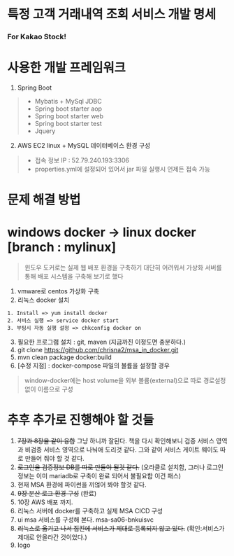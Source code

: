 # 특정 고객 거래내역 조회 서비스 개발 명세
### For Kakao Stock! 

# 사용한 개발 프레임워크

1. Spring Boot
> * Mybatis + MySql JDBC
> * Spring boot starter aop
> * Spring boot starter web
> * Spring boot starter test
> * Jquery

2. AWS EC2 linux + MySQL 데이터베이스 환경 구성 
> * 접속 정보 IP : 52.79.240.193:3306 
> * properties.yml에 설정되어 있어서 jar 파일 실행시 언제든 접속 가능

# 문제 해결 방법


# windows docker -> linux docker [branch : mylinux]
> 윈도우 도커로는 실제 웹 배포 환경을 구축하기 대단히 어려워서 가상화 서버를 통해 배포 시스템을 구축해 보기로 했다

1. vmware로 centos 가상화 구축
2. 리눅스 docker 설치
  ```
  1. Install => yum install docker
  2. 서비스 실행 => service docker start
  3. 부팅시 자동 실행 설정 => chkconfig docker on
  ```
3. 필요한 프로그램 설치 : git, maven (지금까진 이정도면 충분하다.)
4. git clone https://github.com/chrisna2/msa_in_docker.git
5. mvn clean package docker:build
6. [수정 지점] : docker-compose 파일의 볼륨을 설정할 경우 
> window-docker에는 host volume을 외부 볼륨(external)으로 따로 경로설정없이 이름으로 구성


# 추후 추가로 진행해야 할 것들
1. ~~7장과 8장을 같이 융합~~ 그냥 하니까 잘된다. 책을 다시 확인해보니 검증 서비스 영역과 비검증 서비스 영역으로 나눠애 도리것 같다. 그와 같이 서비스 게이트 웨이도 따로 만들어 줘야 할 것 같다.
2. ~~로그인을 검증정보 DB를 따로 만들야 될것 같다.~~ 
(오라클로 설치함, 그러나 로그인 정보는 이미 mariadb로 구축이 완료 되어서 불필요함 이건 패스)
3. 현재 MSA 환경에 파이썬을 끼얺어 봐야 할것 같다.
4. ~~9장 분산 로그 환경 구성~~ (완료)
5. 10장 AWS 배포 까지.
6. 리눅스 서버에 docker를 구축하고 실제 MSA CICD 구성
7. ui msa 서비스를 구성해 본다. msa-sa06-bnkuisvc
8. ~~리눅스로 옮기고 나서 집킨에 서비스가 제대로 등록되지 않고 있다.~~ (확인:서비스가 제대로 안올라간 것이었다.)
9. logo

